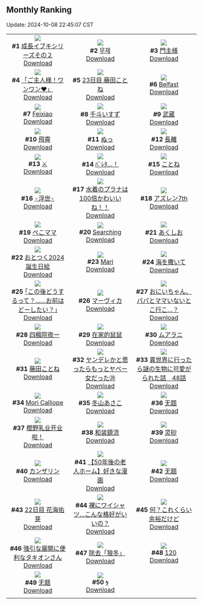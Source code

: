 ## Monthly Ranking
Update: 2024-10-08 22:45:07 CST

|      |      |      |
| :----: | :----: | :----: |
| ![](https://i.pixiv.re/c/240x480/img-master/img/2024/09/10/19/32/08/122314223_p0_master1200.jpg)<br>**#1** [成長イブキシリーズその２](https://www.pixiv.net/artworks/122314223)<br>[Download](https://i.pixiv.re/img-original/img/2024/09/10/19/32/08/122314223_p0.png) | ![](https://i.pixiv.re/c/240x480/img-master/img/2024/09/10/21/05/36/122316951_p0_master1200.jpg)<br>**#2** [무제](https://www.pixiv.net/artworks/122316951)<br>[Download](https://i.pixiv.re/img-original/img/2024/09/10/21/05/36/122316951_p0.jpg) | ![](https://i.pixiv.re/c/240x480/img-master/img/2024/09/10/20/54/39/122316527_p0_master1200.jpg)<br>**#3** [門主様](https://www.pixiv.net/artworks/122316527)<br>[Download](https://i.pixiv.re/img-original/img/2024/09/10/20/54/39/122316527_p0.png) |
| ![](https://i.pixiv.re/c/240x480/img-master/img/2024/09/10/00/00/01/122294896_p0_master1200.jpg)<br>**#4** [「ご主人様！ワンワン❤️」](https://www.pixiv.net/artworks/122294896)<br>[Download](https://i.pixiv.re/img-original/img/2024/09/10/00/00/01/122294896_p0.jpg) | ![](https://i.pixiv.re/c/240x480/img-master/img/2024/09/10/10/13/38/122304573_p0_master1200.jpg)<br>**#5** [23日目 藤田ことね](https://www.pixiv.net/artworks/122304573)<br>[Download](https://i.pixiv.re/img-original/img/2024/09/10/10/13/38/122304573_p0.png) | ![](https://i.pixiv.re/c/240x480/img-master/img/2024/09/11/16/46/00/122338090_p0_master1200.jpg)<br>**#6** [Belfast](https://www.pixiv.net/artworks/122338090)<br>[Download](https://i.pixiv.re/img-original/img/2024/09/11/16/46/00/122338090_p0.png) |
| ![](https://i.pixiv.re/c/240x480/img-master/img/2024/09/10/08/32/29/122303251_p0_master1200.jpg)<br>**#7** [Feixiao](https://www.pixiv.net/artworks/122303251)<br>[Download](https://i.pixiv.re/img-original/img/2024/09/10/08/32/29/122303251_p0.jpg) | ![](https://i.pixiv.re/c/240x480/img-master/img/2024/09/10/00/31/18/122295124_p0_master1200.jpg)<br>**#8** [千斗いすず](https://www.pixiv.net/artworks/122295124)<br>[Download](https://i.pixiv.re/img-original/img/2024/09/10/00/31/18/122295124_p0.jpg) | ![](https://i.pixiv.re/c/240x480/img-master/img/2024/09/10/20/32/18/122315941_p0_master1200.jpg)<br>**#9** [武蔵](https://www.pixiv.net/artworks/122315941)<br>[Download](https://i.pixiv.re/img-original/img/2024/09/10/20/32/18/122315941_p0.jpg) |
| ![](https://i.pixiv.re/c/240x480/img-master/img/2024/09/10/12/59/07/122306962_p0_master1200.jpg)<br>**#10** [飛霄](https://www.pixiv.net/artworks/122306962)<br>[Download](https://i.pixiv.re/img-original/img/2024/09/10/12/59/07/122306962_p0.png) | ![](https://i.pixiv.re/c/240x480/img-master/img/2024/09/10/19/53/39/122314770_p0_master1200.jpg)<br>**#11** [ぬっ](https://www.pixiv.net/artworks/122314770)<br>[Download](https://i.pixiv.re/img-original/img/2024/09/10/19/53/39/122314770_p0.png) | ![](https://i.pixiv.re/c/240x480/img-master/img/2024/09/10/18/00/07/122311868_p0_master1200.jpg)<br>**#12** [長離](https://www.pixiv.net/artworks/122311868)<br>[Download](https://i.pixiv.re/img-original/img/2024/09/10/18/00/07/122311868_p0.jpg) |
| ![](https://i.pixiv.re/c/240x480/img-master/img/2024/09/10/21/56/05/122318596_p0_master1200.jpg)<br>**#13** [⚔️](https://www.pixiv.net/artworks/122318596)<br>[Download](https://i.pixiv.re/img-original/img/2024/09/10/21/56/05/122318596_p0.png) | ![](https://i.pixiv.re/c/240x480/img-master/img/2024/09/10/00/00/51/122295043_p0_master1200.jpg)<br>**#14** [ﾊﾞﾚﾀ…！](https://www.pixiv.net/artworks/122295043)<br>[Download](https://i.pixiv.re/img-original/img/2024/09/10/00/00/51/122295043_p0.jpg) | ![](https://i.pixiv.re/c/240x480/img-master/img/2024/09/09/11/07/36/122276617_p0_master1200.jpg)<br>**#15** [ことね](https://www.pixiv.net/artworks/122276617)<br>[Download](https://i.pixiv.re/img-original/img/2024/09/09/11/07/36/122276617_p0.jpg) |
| ![](https://i.pixiv.re/c/240x480/img-master/img/2024/09/11/20/39/20/122343667_p0_master1200.jpg)<br>**#16** [-浮世-](https://www.pixiv.net/artworks/122343667)<br>[Download](https://i.pixiv.re/img-original/img/2024/09/11/20/39/20/122343667_p0.jpg) | ![](https://i.pixiv.re/c/240x480/img-master/img/2024/09/08/08/00/09/122239146_p0_master1200.jpg)<br>**#17** [水着のプラナは100倍かわいいね！！](https://www.pixiv.net/artworks/122239146)<br>[Download](https://i.pixiv.re/img-original/img/2024/09/08/08/00/09/122239146_p0.jpg) | ![](https://i.pixiv.re/c/240x480/img-master/img/2024/09/11/00/01/31/122323098_p0_master1200.jpg)<br>**#18** [アズレン7th](https://www.pixiv.net/artworks/122323098)<br>[Download](https://i.pixiv.re/img-original/img/2024/09/11/00/01/31/122323098_p0.jpg) |
| ![](https://i.pixiv.re/c/240x480/img-master/img/2024/09/10/00/15/05/122295792_p0_master1200.jpg)<br>**#19** [ぺこママ](https://www.pixiv.net/artworks/122295792)<br>[Download](https://i.pixiv.re/img-original/img/2024/09/10/00/15/05/122295792_p0.jpg) | ![](https://i.pixiv.re/c/240x480/img-master/img/2024/09/10/00/01/37/122295149_p0_master1200.jpg)<br>**#20** [Searching](https://www.pixiv.net/artworks/122295149)<br>[Download](https://i.pixiv.re/img-original/img/2024/09/10/00/01/37/122295149_p0.jpg) | ![](https://i.pixiv.re/c/240x480/img-master/img/2024/09/10/00/00/53/122295046_p0_master1200.jpg)<br>**#21** [あくしお](https://www.pixiv.net/artworks/122295046)<br>[Download](https://i.pixiv.re/img-original/img/2024/09/10/00/00/53/122295046_p0.png) |
| ![](https://i.pixiv.re/c/240x480/img-master/img/2024/09/10/12/31/20/122306556_p0_master1200.jpg)<br>**#22** [おとつく2024誕生日絵](https://www.pixiv.net/artworks/122306556)<br>[Download](https://i.pixiv.re/img-original/img/2024/09/10/12/31/20/122306556_p0.png) | ![](https://i.pixiv.re/c/240x480/img-master/img/2024/09/10/20/03/41/122315160_p0_master1200.jpg)<br>**#23** [Mari](https://www.pixiv.net/artworks/122315160)<br>[Download](https://i.pixiv.re/img-original/img/2024/09/10/20/03/41/122315160_p0.jpg) | ![](https://i.pixiv.re/c/240x480/img-master/img/2024/09/08/00/00/21/122230395_p0_master1200.jpg)<br>**#24** [海を撒いて](https://www.pixiv.net/artworks/122230395)<br>[Download](https://i.pixiv.re/img-original/img/2024/09/08/00/00/21/122230395_p0.png) |
| ![](https://i.pixiv.re/c/240x480/img-master/img/2024/09/09/17/08/59/122282437_p0_master1200.jpg)<br>**#25** [｢この後どうするって？……お前はどーしたい？｣](https://www.pixiv.net/artworks/122282437)<br>[Download](https://i.pixiv.re/img-original/img/2024/09/09/17/08/59/122282437_p0.jpg) | ![](https://i.pixiv.re/c/240x480/img-master/img/2024/09/09/00/02/46/122265555_p0_master1200.jpg)<br>**#26** [マーヴィカ](https://www.pixiv.net/artworks/122265555)<br>[Download](https://i.pixiv.re/img-original/img/2024/09/09/00/02/46/122265555_p0.jpg) | ![](https://i.pixiv.re/c/240x480/img-master/img/2024/09/12/15/59/31/122364698_p0_master1200.jpg)<br>**#27** [おにいちゃん、パパとママいないとこ行こ…？](https://www.pixiv.net/artworks/122364698)<br>[Download](https://i.pixiv.re/img-original/img/2024/09/12/15/59/31/122364698_p0.jpg) |
| ![](https://i.pixiv.re/c/240x480/img-master/img/2024/09/09/17/05/00/122282358_p0_master1200.jpg)<br>**#28** [四楓院夜一](https://www.pixiv.net/artworks/122282358)<br>[Download](https://i.pixiv.re/img-original/img/2024/09/09/17/05/00/122282358_p0.png) | ![](https://i.pixiv.re/c/240x480/img-master/img/2024/09/11/19/20/11/122308147_p0_master1200.jpg)<br>**#29** [在家的鼠鼠](https://www.pixiv.net/artworks/122308147)<br>[Download](https://i.pixiv.re/img-original/img/2024/09/11/19/20/11/122308147_p0.jpg) | ![](https://i.pixiv.re/c/240x480/img-master/img/2024/09/10/19/30/01/122314146_p0_master1200.jpg)<br>**#30** [ムアラニ](https://www.pixiv.net/artworks/122314146)<br>[Download](https://i.pixiv.re/img-original/img/2024/09/10/19/30/01/122314146_p0.jpg) |
| ![](https://i.pixiv.re/c/240x480/img-master/img/2024/09/10/19/41/17/122314454_p0_master1200.jpg)<br>**#31** [藤田ことね](https://www.pixiv.net/artworks/122314454)<br>[Download](https://i.pixiv.re/img-original/img/2024/09/10/19/41/17/122314454_p0.png) | ![](https://i.pixiv.re/c/240x480/img-master/img/2024/09/10/00/02/38/122295229_p0_master1200.jpg)<br>**#32** [ヤンデレかと思ったらもっとヤベー女だった㉘](https://www.pixiv.net/artworks/122295229)<br>[Download](https://i.pixiv.re/img-original/img/2024/09/10/00/02/38/122295229_p0.png) | ![](https://i.pixiv.re/c/240x480/img-master/img/2024/09/10/00/01/31/122295138_p0_master1200.jpg)<br>**#33** [異世界に行ったら謎の生物に可愛がられた話　48話](https://www.pixiv.net/artworks/122295138)<br>[Download](https://i.pixiv.re/img-original/img/2024/09/10/00/01/31/122295138_p0.jpg) |
| ![](https://i.pixiv.re/c/240x480/img-master/img/2024/09/10/18/24/25/122312519_p0_master1200.jpg)<br>**#34** [Mori Calliope](https://www.pixiv.net/artworks/122312519)<br>[Download](https://i.pixiv.re/img-original/img/2024/09/10/18/24/25/122312519_p0.png) | ![](https://i.pixiv.re/c/240x480/img-master/img/2024/09/09/10/00/01/122275683_p0_master1200.jpg)<br>**#35** [冬山あさこ](https://www.pixiv.net/artworks/122275683)<br>[Download](https://i.pixiv.re/img-original/img/2024/09/09/10/00/01/122275683_p0.png) | ![](https://i.pixiv.re/c/240x480/img-master/img/2024/09/11/00/49/52/122324733_p0_master1200.jpg)<br>**#36** [无题](https://www.pixiv.net/artworks/122324733)<br>[Download](https://i.pixiv.re/img-original/img/2024/09/11/00/49/52/122324733_p0.png) |
| ![](https://i.pixiv.re/c/240x480/img-master/img/2024/09/11/11/39/02/122333522_p0_master1200.jpg)<br>**#37** [樫野乳业开业啦！](https://www.pixiv.net/artworks/122333522)<br>[Download](https://i.pixiv.re/img-original/img/2024/09/11/11/39/02/122333522_p0.jpg) | ![](https://i.pixiv.re/c/240x480/img-master/img/2024/09/09/22/51/35/122292533_p0_master1200.jpg)<br>**#38** [和装鏡流](https://www.pixiv.net/artworks/122292533)<br>[Download](https://i.pixiv.re/img-original/img/2024/09/09/22/51/35/122292533_p0.jpg) | ![](https://i.pixiv.re/c/240x480/img-master/img/2024/09/09/19/52/45/122286418_p0_master1200.jpg)<br>**#39** [灵砂](https://www.pixiv.net/artworks/122286418)<br>[Download](https://i.pixiv.re/img-original/img/2024/09/09/19/52/45/122286418_p0.jpg) |
| ![](https://i.pixiv.re/c/240x480/img-master/img/2024/09/11/00/00/32/122322957_p0_master1200.jpg)<br>**#40** [カンザリン](https://www.pixiv.net/artworks/122322957)<br>[Download](https://i.pixiv.re/img-original/img/2024/09/11/00/00/32/122322957_p0.png) | ![](https://i.pixiv.re/c/240x480/img-master/img/2024/09/10/12/00/05/122305966_p0_master1200.jpg)<br>**#41** [【50年後の老人ホーム】好きな漫画](https://www.pixiv.net/artworks/122305966)<br>[Download](https://i.pixiv.re/img-original/img/2024/09/10/12/00/05/122305966_p0.jpg) | ![](https://i.pixiv.re/c/240x480/img-master/img/2024/09/10/00/58/47/122297080_p0_master1200.jpg)<br>**#42** [无题](https://www.pixiv.net/artworks/122297080)<br>[Download](https://i.pixiv.re/img-original/img/2024/09/10/00/58/47/122297080_p0.jpg) |
| ![](https://i.pixiv.re/c/240x480/img-master/img/2024/09/09/13/48/23/122279125_p0_master1200.jpg)<br>**#43** [22日目 花海佑芽](https://www.pixiv.net/artworks/122279125)<br>[Download](https://i.pixiv.re/img-original/img/2024/09/09/13/48/23/122279125_p0.png) | ![](https://i.pixiv.re/c/240x480/img-master/img/2024/09/09/18/00/24/122283558_p0_master1200.jpg)<br>**#44** [裸にワイシャツ…こんな格好がいいの？](https://www.pixiv.net/artworks/122283558)<br>[Download](https://i.pixiv.re/img-original/img/2024/09/09/18/00/24/122283558_p0.jpg) | ![](https://i.pixiv.re/c/240x480/img-master/img/2024/09/10/18/03/55/122312083_p0_master1200.jpg)<br>**#45** [何？これくらい余裕だけど](https://www.pixiv.net/artworks/122312083)<br>[Download](https://i.pixiv.re/img-original/img/2024/09/10/18/03/55/122312083_p0.png) |
| ![](https://i.pixiv.re/c/240x480/img-master/img/2024/09/10/20/04/59/122315191_p0_master1200.jpg)<br>**#46** [強引な展開に便利なタキオンさん](https://www.pixiv.net/artworks/122315191)<br>[Download](https://i.pixiv.re/img-original/img/2024/09/10/20/04/59/122315191_p0.png) | ![](https://i.pixiv.re/c/240x480/img-master/img/2024/09/10/15/30/41/122309188_p0_master1200.jpg)<br>**#47** [除去「狼冬」](https://www.pixiv.net/artworks/122309188)<br>[Download](https://i.pixiv.re/img-original/img/2024/09/10/15/30/41/122309188_p0.jpg) | ![](https://i.pixiv.re/c/240x480/img-master/img/2024/09/08/14/59/20/122247606_p0_master1200.jpg)<br>**#48** [120](https://www.pixiv.net/artworks/122247606)<br>[Download](https://i.pixiv.re/img-original/img/2024/09/08/14/59/20/122247606_p0.jpg) |
| ![](https://i.pixiv.re/c/240x480/img-master/img/2024/09/12/14/31/13/122363416_p0_master1200.jpg)<br>**#49** [无题](https://www.pixiv.net/artworks/122363416)<br>[Download](https://i.pixiv.re/img-original/img/2024/09/12/14/31/13/122363416_p0.png) | ![](https://i.pixiv.re/c/240x480/img-master/img/2024/09/09/21/12/34/122289031_p0_master1200.jpg)<br>**#50** [🌀](https://www.pixiv.net/artworks/122289031)<br>[Download](https://i.pixiv.re/img-original/img/2024/09/09/21/12/34/122289031_p0.png) |
|      |
